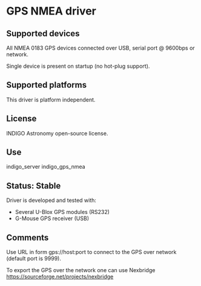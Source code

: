# GPS NMEA driver

## Supported devices

All NMEA 0183 GPS devices connected over USB, serial port @ 9600bps or network.

Single device is present on startup (no hot-plug support).

## Supported platforms

This driver is platform independent.

## License

INDIGO Astronomy open-source license.

## Use

indigo_server indigo_gps_nmea

## Status: Stable

Driver is developed and tested with:
* Several U-Blox GPS modules (RS232)
* G-Mouse GPS receiver (USB)

## Comments
Use URL in form gps://host:port to connect to the GPS over network (default port is 9999).

To export the GPS over the network one can use Nexbridge https://sourceforge.net/projects/nexbridge
